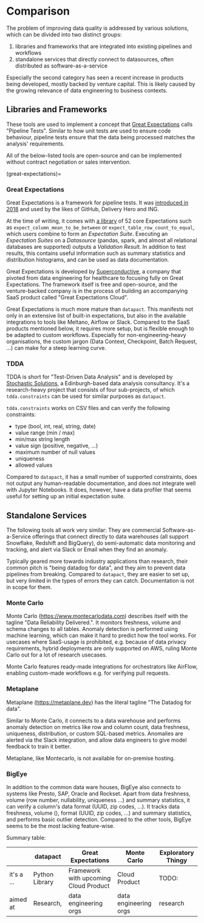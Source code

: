 # Comparison

The problem of improving data quality is addressed by various solutions, which can be divided
into two distinct groups:

1. libraries and frameworks that are integrated into existing pipelines and workflows
2. standalone services that directly connect to datasources, often distributed as software-as-a-service

Especially the second category has seen a recent increase in products being developed,
mostly backed by venture capital.
This is likely caused by the growing relevance of data engineering to business contexts.

## Libraries and Frameworks

These tools are used to implement a concept that
[Great Expectations](great-expectations) calls "Pipeline Tests".
Similar to how unit tests are used to ensure code behaviour,
pipeline tests ensure that the data being processed matches the analysis' requirements.

All of the below-listed tools are open-source and
can be implemented without contract negotiation or sales intervention.

(great-expectations)=

### Great Expectations

Great Expectations is a framework for pipeline tests.
It was [introduced in 2018](https://greatexpectations.io/blog/down-with-pipeline-debt-introducing-great-expectations/) and used by the likes of GitHub, Delivery Hero and ING.

At the time of writing, it comes with [a library](https://greatexpectations.io/expectations/) of 52 core Expectations such as `expect_column_mean_to_be_between` or `expect_table_row_count_to_equal`,
which users combine to form an _Expectation Suite_.
Executing an _Expectation Suites_ on a _Datasource_ (pandas, spark, and almost all relational databases are supported) outputs a _Validation Result_.
In addition to test results, this contains useful information such as summary statistics and distribution histograms, and can be used as data documentation.

Great Expectations is developed by [Superconductive](https://superconductive.ai), a company that pivoted from data engineering for healthcare to focusing fully on Great Expectations.
The framework itself is free and open-source, and the venture-backed company is in the process of
building an accompanying SaaS product called "Great Expectations Cloud".

Great Expectations is much more mature than `datapact`. This manifests not only in an extensive list of
built-in expectations, but also in the available integrations to tools like Meltano, Airflow or Slack.
Compared to the SaaS products mentioned below, it requires more setup, but is flexible enough to be adapted to custom workflows.
Especially for non-engineering-heavy organisations, the custom jargon (Data Context, Checkpoint, Batch Request, ...)
can make for a steep learning curve.

### TDDA

TDDA is short for "Test-Driven Data Analysis" and is developed by [Stochastic Solutions](https://www.stochasticsolutions.com), a Edinburgh-based data analysis consultancy.
It's a research-heavy project that consists of four sub-projects, of which `tdda.constraints`
can be used for similar purposes as `datapact`.

`tdda.constraints` works on CSV files and can verify the following constraints:

- type (bool, int, real, string, date)
- value range (min / max)
- min/max string length
- value sign (positive, negative, ...)
- maximum number of null values
- uniqueness
- allowed values

Compared to `datapact`, it has a small number of supported constraints, does not output any human-readable documentation,
and does not integrate well with Jupyter Notebooks.
It does, however, have a data profiler that seems useful for setting up an initial expectation suite.

## Standalone Services

The following tools all work very similar:
They are commercial Software-as-a-Service offerings that connect directly to data warehouses (all support Snowflake, Redshift and BigQuery), do semi-automatic data monitoring and tracking, and alert via Slack or Email when
they find an anomaly.

Typically geared more towards industry applications than research, their common pitch is "being datadog for data", and they aim to prevent data pipelines from breaking.
Compared to `datapact`, they are easier to set up, but very limited in the types of errors they can catch.
Documentation is not in scope for them.

### Monte Carlo

Monte Carlo (https://www.montecarlodata.com) describes itself with the tagline "Data Reliability Delivered.".
It monitors freshness, volume and schema changes to all tables.
Anomaly detection is performed using machine learning, which can make it hard to predict how the tool works.
For usecases where SaaS-usage is prohibited, e.g. because of data privacy requirements,
hybrid deployments are only supported on AWS, ruling Monte Carlo out for a lot of research usecases.

Monte Carlo features ready-made integrations for orchestrators like AirFlow, enabling custom-made
workflows e.g. for verifying pull requests.

### Metaplane

Metaplane (https://metaplane.dev) has the literal tagline "The Datadog for data".

Similar to Monte Carlo, it connects to a data warehouse and performs anomaly detection
on metrics like row and column count, data freshness, uniqueness, distribution, or custom SQL-based metrics.
Anomalies are alerted via the Slack integration, and allow data engineers to give model feedback to train it better.

Metaplane, like Montecarlo, is not available for on-premise hosting.

### BigEye

In addition to the common data ware houses, BigEye also connects to systems like Presto, SAP, Oracle and Rockset.
Apart from data freshness, volume (row number, nullability, uniqueness ...) and summary statistics, it can
verify a column's data format (UUID, zip codes, ...).
It tracks data freshness, volume (), format (UUID, zip codes, ...) and summary
statistics, and performs basic outlier detection.
Compared to the other tools, BigEye seems to be the most lacking feature-wise.

Summary table:

|            | datapact       | Great Expectations                    | Monte Carlo           | Exploratory Thingy |
| ---------- | -------------- | ------------------------------------- | --------------------- | ------------------ |
| it's a ... | Python Library | Framework with upcoming Cloud Product | Cloud Product         | TODO:              |
| aimed at   | Research,      | data engineering orgs                 | data engineering orgs | research           |
